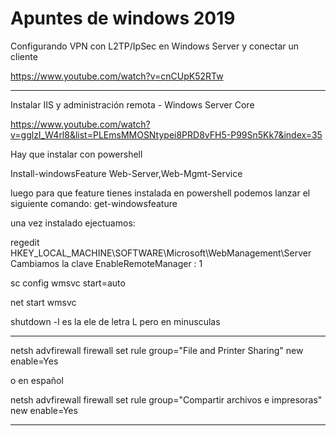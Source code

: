 # Apuntes de windows 2019

Configurando VPN con L2TP/IpSec en Windows Server y conectar un cliente

https://www.youtube.com/watch?v=cnCUpK52RTw

___

Instalar IIS y administración remota - Windows Server Core

https://www.youtube.com/watch?v=gglzI_W4rl8&list=PLEmsMMOSNtypei8PRD8vFH5-P99Sn5Kk7&index=35

Hay que instalar con powershell 

Install-windowsFeature Web-Server,Web-Mgmt-Service

luego para que feature tienes instalada en powershell podemos lanzar el siguiente comando:
get-windowsfeature

una vez instalado ejectuamos:

regedit
HKEY_LOCAL_MACHINE\SOFTWARE\Microsoft\WebManagement\Server\
Cambiamos la clave EnableRemoteManager : 1

sc config wmsvc start=auto

net start wmsvc

shutdown -l es la ele de letra L pero en minusculas




___

netsh advfirewall firewall set rule group="File and Printer Sharing" new enable=Yes

o en español

netsh advfirewall firewall set rule group="Compartir archivos e impresoras" new enable=Yes


___